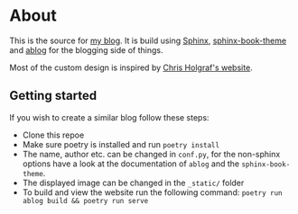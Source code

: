 # About

This is the source for [my blog](https://www.rausch-dupont.de). It is build using [Sphinx](https://www.sphinx-doc.org/), [sphinx-book-theme](https://sphinx-book-theme.readthedocs.io/) and [ablog](https://ablog.readthedocs.io/)
for the blogging side of things.

Most of the custom design is inspired by [Chris Holgraf's website](https://predictablynoisy.com/).

## Getting started
If you wish to create a similar blog follow these steps:
- Clone this repoe
- Make sure poetry is installed and run `poetry install`
- The name, author etc. can be changed in `conf.py`, for the non-sphinx options have a look at the documentation of `ablog` and the `sphinx-book-theme`.
- The displayed image can be changed in the `_static/` folder
- To build and view the website run the following command:
    `poetry run ablog build && poetry run serve`
